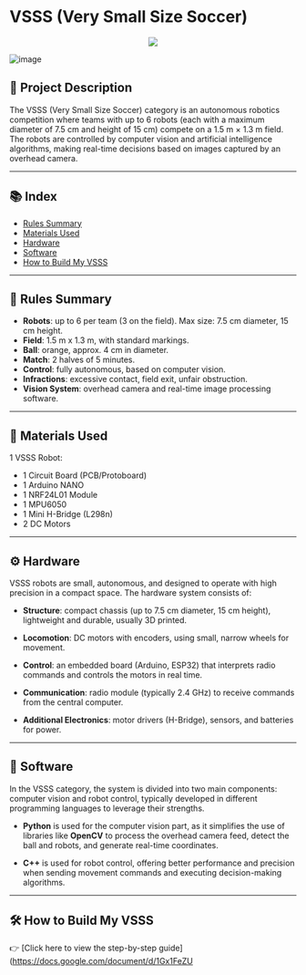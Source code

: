 
<h1 align="left"> VSSS (Very Small Size Soccer)</h1>

<p align="center">
<img loading="lazy" src="http://img.shields.io/static/v1?label=STATUS&message=IN%20DEVELOPMENT&color=GREEN&style=for-the-badge"/>
</p>

![image](https://github.com/user-attachments/assets/85888ab1-4472-4e1d-974b-98f749e5b422)

## 📝 Project Description

The VSSS (Very Small Size Soccer) category is an autonomous robotics competition where teams with up to 6 robots (each with a maximum diameter of 7.5 cm and height of 15 cm) compete on a 1.5 m × 1.3 m field. The robots are controlled by computer vision and artificial intelligence algorithms, making real-time decisions based on images captured by an overhead camera.

---

## 📚 Index

- [Rules Summary](#rules-summary)
- [Materials Used](#materials-used)
- [Hardware](#hardware)
- [Software](#software)
- [How to Build My VSSS](#how-to-build-my-vsss)

---

## 📏 Rules Summary

- **Robots**: up to 6 per team (3 on the field). Max size: 7.5 cm diameter, 15 cm height.  
- **Field**: 1.5 m x 1.3 m, with standard markings.  
- **Ball**: orange, approx. 4 cm in diameter.  
- **Match**: 2 halves of 5 minutes.  
- **Control**: fully autonomous, based on computer vision.  
- **Infractions**: excessive contact, field exit, unfair obstruction.  
- **Vision System**: overhead camera and real-time image processing software.

---

## 🔧 Materials Used  

1 VSSS Robot:
- 1 Circuit Board (PCB/Protoboard)  
- 1 Arduino NANO  
- 1 NRF24L01 Module  
- 1 MPU6050  
- 1 Mini H-Bridge (L298n)  
- 2 DC Motors

---

## ⚙️ Hardware

VSSS robots are small, autonomous, and designed to operate with high precision in a compact space. The hardware system consists of:

- **Structure**: compact chassis (up to 7.5 cm diameter, 15 cm height), lightweight and durable, usually 3D printed.

- **Locomotion**: DC motors with encoders, using small, narrow wheels for movement.

- **Control**: an embedded board (Arduino, ESP32) that interprets radio commands and controls the motors in real time.

- **Communication**: radio module (typically 2.4 GHz) to receive commands from the central computer.

- **Additional Electronics**: motor drivers (H-Bridge), sensors, and batteries for power.

---

## 🧠 Software

In the VSSS category, the system is divided into two main components: computer vision and robot control, typically developed in different programming languages to leverage their strengths.

- **Python** is used for the computer vision part, as it simplifies the use of libraries like **OpenCV** to process the overhead camera feed, detect the ball and robots, and generate real-time coordinates.

- **C++** is used for robot control, offering better performance and precision when sending movement commands and executing decision-making algorithms.

---

## 🛠️ How to Build My VSSS

👉 [Click here to view the step-by-step guide](https://docs.google.com/document/d/1Gx1FeZU
